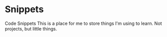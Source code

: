 # Snippets
Code Snippets
This is a place for me to store things I'm using to learn.  Not projects, but little things.  
